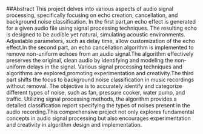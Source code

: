 ##Abstract
This project delves into various aspects of audio signal processing, specifically focusing on echo creation, cancellation, and background noise classification. In the first part,an echo effect is generated for a given audio file using signal processing techniques. The resulting echo is designed to be audible yet natural, simulating acoustic environments. Adjustable parameters, such as delay time, allow customization of the echo effect.In the second part, an echo cancellation algorithm is implemented to remove non-uniform echoes from an audio signal.The algorithm effectively preserves the original, clean audio by identifying and modeling the non-uniform delays in the signal.
Various signal processing techniques and algorithms are explored,promoting experimentation and creativity.The third part shifts the focus to background noise classification in music recordings without removal. The objective is to accurately identify and categorize different types of noise,
such as fan, pressure cooker, water pump, and traffic. Utilizing signal processing methods, the algorithm provides a detailed classification report specifying the types of noises present in the
audio recording.This comprehensive project not only explores fundamental concepts in audio signal processing but also encourages experimentation and creativity in algorithm design and implementation.
